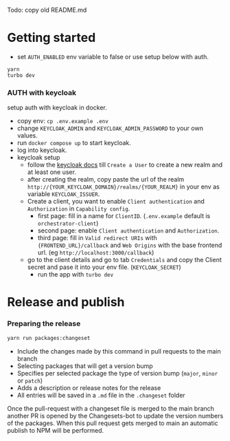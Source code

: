 Todo: copy old README.md

# Getting started

-   set `AUTH_ENABLED` env variable to false or use setup below with auth.

```
yarn
turbo dev
```

### AUTH with keycloak

setup auth with keycloak in docker.

-   copy env: `cp .env.example .env`
-   change `KEYCLOAK_ADMIN` and `KEYCLOAK_ADMIN_PASSWORD` to your own values.
-   run `docker compose up` to start keycloak.
-   log into keycloak.
-   keycloak setup
    -   follow the [keycloak docs](https://www.keycloak.org/getting-started/getting-started-docker#_secure_the_first_application) till `Create a User` to create a new realm and at least one user.
    -   after creating the realm, copy paste the url of the realm `http://{YOUR_KEYCLOAK_DOMAIN}/realms/{YOUR_REALM}` in your env as variable `KEYCLOAK_ISSUER`.
    -   Create a client, you want to enable `Client authentication` and `Authorization` in `Capability config`.
        -   first page: fill in a name for `ClientID`. (`.env.example` default is `orchestrator-client`)
        -   second page: enable `Client authentication` and `Authorization`.
        -   third page: fill in `Valid redirect URIs` with `{FRONTEND_URL}/callback` and `Web Origins` with the base frontend url. (eg `http://localhost:3000/callback`)
    -   go to the client details and go to tab `Credentials` and copy the Client secret and pase it into your env file. (`KEYCLOAK_SECRET`)
        -   run the app with `turbo dev`

# Release and publish

### Preparing the release

```bash
yarn run packages:changeset
```

-   Include the changes made by this command in pull requests to the main branch
-   Selecting packages that will get a version bump
-   Specifies per selected package the type of version bump (`major`, `minor` or `patch`)
-   Adds a description or release notes for the release
-   All entries will be saved in a `.md` file in the `.changeset` folder

Once the pull-request with a changeset file is merged to the main branch another PR is opened by the Changesets-bot to update the version numbers of the packages. When this pull request gets merged to main an automatic publish to NPM will be performed.
